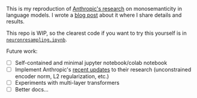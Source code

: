 This is my reproduction of [Anthropic's research](https://transformer-circuits.pub/2023/monosemantic-features) on monosemanticity in language models. I wrote a [blog post](https://jakeward.substack.com/p/monosemanticity-at-home-my-attempt) about it where I share details and results.

This repo is WIP, so the clearest code if you want to try this yourself is in [`neuronresampling.ipynb`](https://github.com/jnward/monosemanticity-repro/blob/main/neuron_resampling.ipynb).

Future work:
- [ ] Self-contained and minimal jupyter notebook/colab notebook
- [ ] Implement Anthropic's [recent updates](https://transformer-circuits.pub/2024/april-update/index.html) to their research (unconstrained encoder norm, L2 regularization, etc.)
- [ ] Experiments with multi-layer transformers
- [ ] Better docs...
